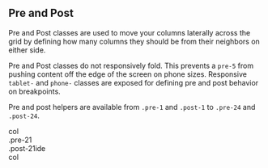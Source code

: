 ## Pre and Post

Pre and Post classes are used to move your columns laterally across the grid by defining how many columns they should be from their neighbors on either side.

Pre and Post classes do not responsively fold. This prevents a `pre-5` from pushing content off the edge of the screen on phone sizes. Responsive `tablet-` and `phone-` classes are exposed for defining pre and post behavior on breakpoints.

Pre and post helpers are available from `.pre-1` and `.post-1` to `.pre-24` and `.post-24`.

<!-- Closes out extant column and container divs -->
</div>
</div>

<div class="container grid-example leader-1">
<div class="column-1"><span>col</span></div>
<div class="column-2 pre-21 tablet-pre-9 phone-pre-3"><span>.pre-21</span></div>
</div>
<div class="container grid-example leader-1">
<div class="column-2 post-21 tablet-post-9 phone-post-3"><span>.post-21ide</span></div>
<div class="column-1"><span>col</span></div>
</div>

<!-- Reopens container and column for the continuation of the doc. -->
<div class="container">
	<div class="column-15 pre-7">